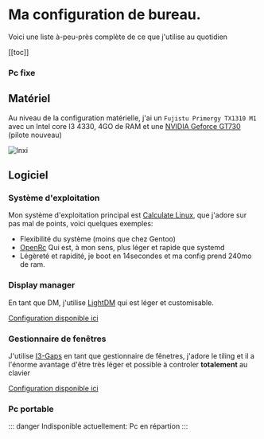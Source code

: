 # Ma configuration de bureau.
Voici une liste à-peu-près complète de ce que j'utilise au quotidien

[[toc]]

### Pc fixe

## Matériel
Au niveau de la configuration matérielle, j'ai un `Fujistu Primergy TX1310 M1` avec un Intel core I3 4330, 4GO de RAM et une [NVIDIA Geforce GT730](https://youtu.be/iYWzMvlj2RQ) (pilote nouveau)


![Inxi](/inxi.png)

## Logiciel
### Système d'exploitation

Mon système d'exploitation principal est [Calculate Linux](https://calculate-linux.org), que j'adore sur pas mal de points, voici quelques exemples:
- Flexibilité du système (moins que chez Gentoo)
- [OpenRc](https://github.com/Openrc/Openrc) Qui est, à mon sens, plus léger et rapide que systemd
- Légèreté et rapidité, je boot en 14secondes et ma config prend 240mo de ram.

### Display manager

En tant que DM, j'utilise [LightDM](https://github.com/canonical/lightdm) qui est léger et customisable.

[Configuration disponible ici](https://github.com/Woomy4680-exe/dotfiles/blob/main/etc/lightdm/lightdm-gtk-greeter.conf.clt)

### Gestionnaire de fenêtres

J'utilise [I3-Gaps](https://github.com/AirBlader/I3) en tant que gestionnaire de fênetres, j'adore le tiling et il a l'énorme avantage d'être très léger et possible à controler **totalement** au clavier

[Configuration disponible ici](https://github.com/Woomy4680-exe/dotfiles/blob/main/home/woomy/.config/i3/config)
### Pc portable
::: danger
Indisponible actuellement: Pc en répartion
:::
